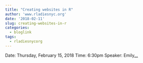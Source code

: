```yaml
---
title: "Creating websites in R"
author: 'www.rladiesnyc.org'
date: '2018-02-11'
slug: creating-websites-in-r
categories:
  - bloglink
tags:
  - rladiesnycorg
---
```


Date: Thursday, February 15, 2018 Time: 6:30pm Speaker: Emily[... <i class="fas fa-external-link-alt"></i>](http://www.rladiesnyc.org/post/creating-websites-in-r/)

